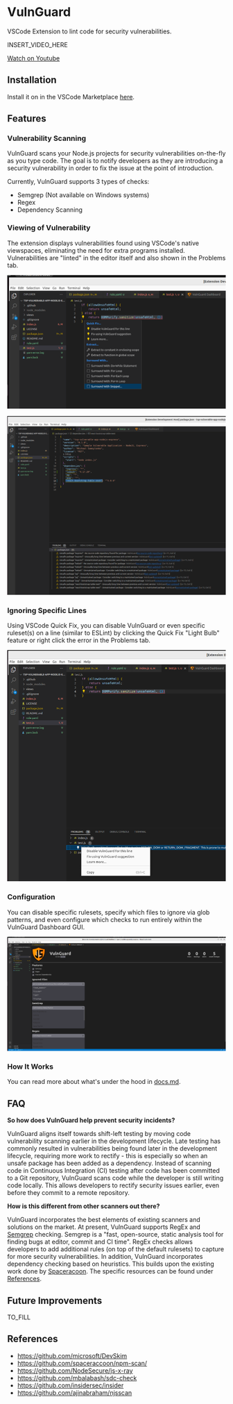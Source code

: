 # VulnGuard
VSCode Extension to lint code for security vulnerabilities.

INSERT_VIDEO_HERE

[Watch on Youtube]()

## Installation
Install it on in the VSCode Marketplace [here](https://marketplace.visualstudio.com/items?itemName=itzybitzyspider.vulnguard).

## Features
### Vulnerability Scanning
VulnGuard scans your Node.js projects for security vulnerabilities on-the-fly as you type code. The goal is to notify developers as they are introducing a security vulnerability in order to fix the issue at the point of introduction.

Currently, VulnGuard supports 3 types of checks:
- Semgrep (Not available on Windows systems)
- Regex
- Dependency Scanning

### Viewing of Vulnerability
The extension displays vulnerabilities found using VSCode's native viewspaces, eliminating the need for extra programs installed. Vulnerabilities are "linted" in the editor itself and also shown in the Problems tab.

![INLINE_CODE_ACTIONS_IMAGE](media/INLINE_CODE_ACTIONS_IMAGE.png)

![PROBLEMS_TAB_IMAGE](media/PROBLEMS_TAB_IMAGE.png)

### Ignoring Specific Lines
Using VSCode Quick Fix, you can disable VulnGuard or even specific ruleset(s) on a line (similar to ESLint) by clicking the Quick Fix "Light Bulb" feature or right click the error in the Problems tab.

![CODE_ACTION_PROBLEMS_TAB_IMAGE](media/CODE_ACTION_PROBLEMS_TAB_IMAGE.png)

### Configuration
You can disable specific rulesets, specify which files to ignore via glob patterns, and even configure which checks to run entirely within the VulnGuard Dashboard GUI.

![CONFIGURATION_DASHBOARD_IMAGE](media/CONFIGURATION_DASHBOARD_IMAGE.png)

### How It Works
You can read more about what's under the hood in [docs.md](./docs.md).

## FAQ
**So how does VulnGuard help prevent security incidents?**

VulnGuard aligns itself towards shift-left testing by moving code vulnerability scanning earlier in the development lifecycle. Late testing has commonly resulted in vulnerabilities being found later in the development lifecycle, requiring more work to rectify - this is especially so when an unsafe package has been added as a dependency. Instead of scanning code in Continuous Integration (CI) testing after code has been committed to a Git repository, VulnGuard scans code while the developer is still writing code locally. This allows developers to rectify security issues earlier, even before they commit to a remote repository. 

**How is this different from other scanners out there?**

VulnGuard incorporates the best elements of existing scanners and solutions on the market. At present, VulnGuard supports RegEx and [Semgrep](https://semgrep.dev) checking. Semgrep is a "fast, open-source, static analysis tool for finding bugs at editor, commit and CI time". RegEx checks allows developers to add additional rules (on top of the default rulesets) to capture for more security vulnerabilities. In addition, VulnGuard incorporates dependency checking based on heuristics. This builds upon the existing work done by [Spaceracoon](https://github.com/spaceraccoon/). The specific resources can be found under [References](#references).

## Future Improvements

TO_FILL

## References
- https://github.com/microsoft/DevSkim
- https://github.com/spaceraccoon/npm-scan/
- https://github.com/NodeSecure/js-x-ray
- https://github.com/mbalabash/sdc-check
- https://github.com/insidersec/insider
- https://github.com/ajinabraham/njsscan
